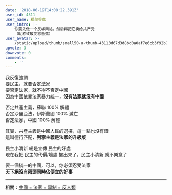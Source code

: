 ```yaml
---
date: '2018-06-19T14:08:22.391Z'
user_id: 4311
user_name: 粗鄙香蕉
user_intro: |-
    你要先做一个反华网站，然后再把它卖给共产党
    （昵称致敬变态香蕉）
user_avatar: >-
    /static/upload/thumb/small50-u-thumb-43113d67d3d8bd0a0af7e6cb3f92b71d50154241b5f1.png
upvote: 3
downvote: 0
comments:
    - ''
---
```


我反復強調  
要民主，就要否定法家  
要否定法家，就不得不否定中國  
因為中國依靠法家暴力統一，**沒有法家就沒有中國**

否定共產主義，蘇聯 100% 解體  
否定沙里亞法，伊斯蘭國 100% 滅亡  
否定法家，中國 100% 解體

其實，共產主義是中國人民的選擇，這一點也沒有錯  
這叫德行匹配，**列寧主義是法家的升級版**

民主小清新 總是宣傳 民主的好處  
現在我把 民主的代價/壞處 擺出來了，民主小清新 就不樂意了

要一個統一的中國，可以，你必須忍受法家  
**天下絕沒有兩頭同時佔便宜的好事**

---

相關：[中國 = 法家 = 專制 = 反人類](https://www.pin-cong.com/p/102124)

